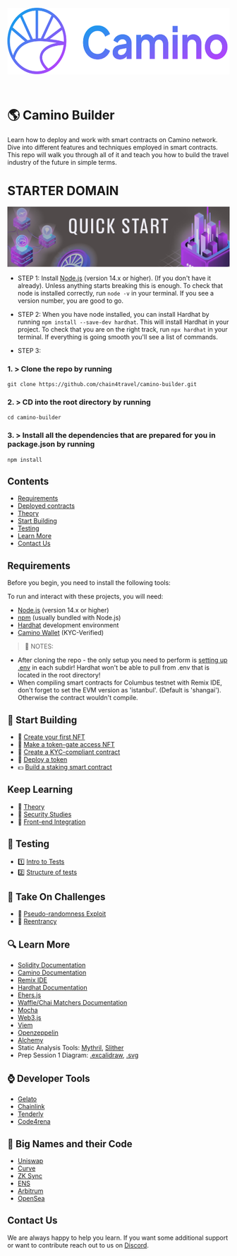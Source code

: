 <p align="center">
  <img src="https://github.com/juuroudojo/images/blob/main/camino-logo.png" height="150" />
</p>

<br/>



# 🌎 Camino Builder

Learn how to deploy and work with smart contracts on Camino network. Dive into different features and techniques employed in smart contracts. This repo will walk you through all of it and teach you how to build the travel industry of the future in simple terms.


# STARTER DOMAIN

![Banner](https://github.com/juuroudojo/toolsReal/blob/main/images1/quickstart.png)

- STEP 1: Install [Node.js](https://nodejs.org/en/download/) (version 14.x or higher). (If you don't have it already). Unless anything starts breaking this is enough. To check that node is installed correctly, run `node -v` in your terminal. If you see a version number, you are good to go.

- STEP 2: When you have node installed, you can install Hardhat by running `npm install --save-dev hardhat`. This will install Hardhat in your project. To check that you are on the right track, run `npx hardhat` in your terminal. If everything is going smooth you'll see a list of commands.

- STEP 3: 
### 1. > Clone the repo by running 

```
git clone https://github.com/chain4travel/camino-builder.git
```

### 2. > CD into the root directory by running

```
cd camino-builder

```

### 3. > Install all the dependencies that are prepared for you in package.json by running

```
npm install
```



## Contents

- [Requirements](#requirements)
- [Deployed contracts](#deployed-interactable-contracts)
- [Theory]()
- [Start Building](#start-building)
- [Testing](#testing)
- [Learn More](#learn-more)
- [Contact Us](#contact-us)

## Requirements

Before you begin, you need to install the following tools:

To run and interact with these projects, you will need:

- [Node.js](https://nodejs.org/en/download/) (version 14.x or higher)
- [npm](https://www.npmjs.com/get-npm) (usually bundled with Node.js)
- [Hardhat](https://hardhat.org/getting-started/#overview) development environment
- [Camino Wallet](https://suite.camino.network/login/) (KYC-Verified)


> 🚩 NOTES: 
- After cloning the repo - the only setup you need to perform is [setting up .env](https://github.com/chain4travel/camino-builder/setup) in each subdir! Hardhat won't be able to pull from .env that is located in the root directory!
- When compiling smart contracts for Columbus testnet with Remix IDE, don't forget to set the EVM version as 'istanbul'.
(Default is 'shangai'). Otherwise the contract wouldn't compile.



## 📜 Start Building
 - 🍋  [Create your first NFT](https://github.com/chain4travel/camino-builder/tree/c4t/nft)
 - 🎫  [Make a token-gate access NFT](https://github.com/chain4travel/camino-builder/tree/c4t/token-gate)
 - 💸  [Create a KYC-compliant contract](https://github.com/chain4travel/camino-builder/tree/c4t/kyc)
 - 💎  [Deploy a token](https://github.com/chain4travel/camino-builder/tree/c4t/token)
 - 💵  [Build a staking smart contract](https://github.com/chain4travel/camino-builder/tree/c4t/staking)
 

## Keep Learning
- 💾 [Theory](https://github.com/chain4travel/camino-builder/tree/c4t/theory)
- 🐚 [Security Studies](https://github.com/chain4travel/camino-builder/tree/c4t/security)
- 🌸 [Front-end Integration](https://github.com/chain4travel/camino-builder/tree/c4t/front-end)

## 🔌 Testing
- 1️⃣ [Intro to Tests](https://github.com/chain4travel/camino-builder/tree/c4t/testing/intro)
- 2️⃣ [Structure of tests](https://github.com/chain4travel/camino-builder/tree/c4t/testing/structure)

## 🔐 Take On Challenges
- 🎲 [Pseudo-randomness Exploit](https://github.com/chain4travel/camino-builder/tree/c4t/challenges/random)
- 🔂 [Reentrancy](https://github.com/chain4travel/camino-builder/tree/c4t/challenges/reentrancy)


## 🔍 Learn More
- [Solidity Documentation](https://docs.soliditylang.org/en/develop/)
- [Camino Documentation](https://docs.camino.network/)
- [Remix IDE](https://remix.ethereum.org/)
- [Hardhat Documentation](https://hardhat.org/docs)
- [Ehers.js](https://docs.ethers.org/)
- [Waffle/Chai Matchers Documentation](https://ethereum-waffle.readthedocs.io/en/latest/matchers.html)
- [Mocha](https://mochajs.org/)
- [Web3.js](https://web3js.readthedocs.io/en/v1.10.0/)
- [Viem](https://viem.sh/)
- [Openzeppelin](https://www.openzeppelin.com/)
- [Alchemy](https://www.alchemy.com/)
- Static Analysis Tools: [Mythril](https://mythril.ai/), [Slither](https://github.com/crytic/slither)
- Prep Session 1 Diagram: [.excalidraw](https://github.com/chain4travel/camino-builder/tree/c4t/utils/ps.excalidraw), [.svg](https://github.com/chain4travel/camino-builder/tree/c4t/utils/ps1.svg)

## ⌚ Developer Tools
- [Gelato](https://www.gelato.network/automate)
- [Chainlink](https://chain.link/)
- [Tenderly](https://tenderly.co/)
- [Code4rena](https://code4rena.com/)

## 🔦 Big Names and their Code
- [Uniswap](https://github.com/Uniswap/v2-periphery/tree/master)
- [Curve](https://github.com/curvefi/curve-contract)
- [ZK Sync](https://github.com/code-423n4/2023-03-zksync/tree/main/contracts)
- [ENS](https://github.com/code-423n4/2023-10-ens/tree/main/contracts)
- [Arbitrum](https://github.com/ArbitrumFoundation/governance/tree/c18de53820c505fc459f766c1b224810eaeaabc5/src/security-council-mgmt)
- [OpenSea](https://github.com/ProjectOpenSea/seaport/tree/5de7302bc773d9821ba4759e47fc981680911ea0/contracts)


## Contact Us

We are always happy to help you learn. If you want some additional support or want to contribute reach out to us on [Discord](https://discord.gg/camino).
  



